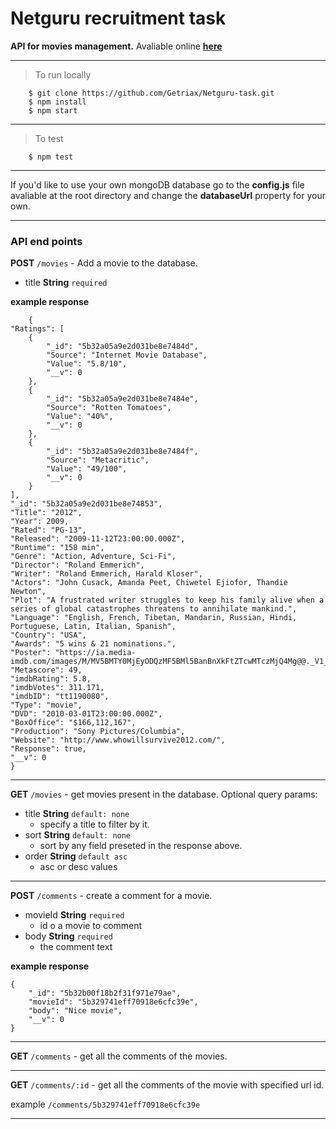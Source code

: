 # Netguru recruitment task
**API for movies management.**
Avaliable online **[here](https://getriax.herokuapp.com/)**
___
>  To run locally

		$ git clone https://github.com/Getriax/Netguru-task.git
		$ npm install
		$ npm start

___
> To test

		$ npm test
___
 If you'd like to use your own mongoDB database go to the **config.js** file avaliable at the root directory and change the  **databaseUrl** property for your own.
___

### API end points

**POST** `/movies` - Add a movie to the database.

* title **String** `required`

**example response**

		{
    "Ratings": [
        {
            "_id": "5b32a05a9e2d031be8e7484d",
            "Source": "Internet Movie Database",
            "Value": "5.8/10",
            "__v": 0
        },
        {
            "_id": "5b32a05a9e2d031be8e7484e",
            "Source": "Rotten Tomatoes",
            "Value": "40%",
            "__v": 0
        },
        {
            "_id": "5b32a05a9e2d031be8e7484f",
            "Source": "Metacritic",
            "Value": "49/100",
            "__v": 0
        }
    ],
    "_id": "5b32a05a9e2d031be8e74853",
    "Title": "2012",
    "Year": 2009,
    "Rated": "PG-13",
    "Released": "2009-11-12T23:00:00.000Z",
    "Runtime": "158 min",
    "Genre": "Action, Adventure, Sci-Fi",
    "Director": "Roland Emmerich",
    "Writer": "Roland Emmerich, Harald Kloser",
    "Actors": "John Cusack, Amanda Peet, Chiwetel Ejiofor, Thandie Newton",
    "Plot": "A frustrated writer struggles to keep his family alive when a series of global catastrophes threatens to annihilate mankind.",
    "Language": "English, French, Tibetan, Mandarin, Russian, Hindi, Portuguese, Latin, Italian, Spanish",
    "Country": "USA",
    "Awards": "5 wins & 21 nominations.",
    "Poster": "https://ia.media-imdb.com/images/M/MV5BMTY0MjEyODQzMF5BMl5BanBnXkFtZTcwMTczMjQ4Mg@@._V1_SX300.jpg",
    "Metascore": 49,
    "imdbRating": 5.8,
    "imdbVotes": 311.171,
    "imdbID": "tt1190080",
    "Type": "movie",
    "DVD": "2010-03-01T23:00:00.000Z",
    "BoxOffice": "$166,112,167",
    "Production": "Sony Pictures/Columbia",
    "Website": "http://www.whowillsurvive2012.com/",
    "Response": true,
    "__v": 0
    }

___
**GET** `/movies` - get movies present in the database.
Optional query params:
* title **String**  `default: none`
	* specify a title to filter by it.
* sort **String** `default: none`
	* sort by any field preseted in the response above.
* order **String**  `default asc`
	* asc or desc values
___
**POST** `/comments` - create a comment for a movie.
* movieId **String** `required`
	* id o a movie to comment
* body **String** `required`
	* the comment text

**example response**

	{
	    "_id": "5b32b00f18b2f31f971e79ae",
	    "movieId": "5b329741eff70918e6cfc39e",
	    "body": "Nice movie",
	    "__v": 0
	}
___
**GET** `/comments` - get all the comments of the movies.
___
**GET** `/comments/:id` - get all the comments of the movie with specified url id.

example `/comments/5b329741eff70918e6cfc39e`
___


